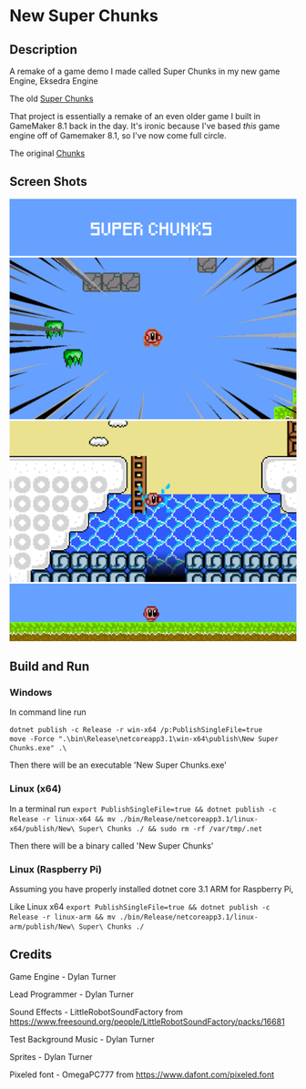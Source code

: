 # New Super Chunks

## Description

A remake of a game demo I made called Super Chunks in my new game Engine, Eksedra Engine

The old [Super Chunks](https://github.com/blueOkiris/Super-Chunks)

That project is essentially a remake of an even older game I built in GameMaker 8.1 back in the day. It's ironic because I've based *this* game engine off of Gamemaker 8.1, so I've now come full circle.

The original [Chunks](https://chunksgame.webs.com/)


## Screen Shots

<!-- <img src="https://github.com/blueOkiris/New-Super-Chunks/blob/master/images/title-image.png" width="640" /> -->
<img src="https://github.com/blueOkiris/New-Super-Chunks/blob/master/images/title-image-top.png" />

<div>
    <img src="https://github.com/blueOkiris/New-Super-Chunks/blob/master/images/example-image.png" />
    <img src="https://github.com/blueOkiris/New-Super-Chunks/blob/master/images/water-image.png" />
</div>

<img src="https://github.com/blueOkiris/New-Super-Chunks/blob/master/images/title-image-bottom.png" />

## Build and Run

### Windows

In command line run

```
dotnet publish -c Release -r win-x64 /p:PublishSingleFile=true
move -Force ".\bin\Release\netcoreapp3.1\win-x64\publish\New Super Chunks.exe" .\
```

Then there will be an executable 'New Super Chunks.exe'

### Linux (x64)

In a terminal run `export PublishSingleFile=true && dotnet publish -c Release -r linux-x64 && mv ./bin/Release/netcoreapp3.1/linux-x64/publish/New\ Super\ Chunks ./ && sudo rm -rf /var/tmp/.net`

Then there will be a binary called 'New Super Chunks'

### Linux (Raspberry Pi)

Assuming you have properly installed dotnet core 3.1 ARM for Raspberry Pi,

Like Linux x64 `export PublishSingleFile=true && dotnet publish -c Release -r linux-arm && mv ./bin/Release/netcoreapp3.1/linux-arm/publish/New\ Super\ Chunks ./`

## Credits

Game Engine - Dylan Turner

Lead Programmer - Dylan Turner

Sound Effects - LittleRobotSoundFactory from https://www.freesound.org/people/LittleRobotSoundFactory/packs/16681

Test Background Music - Dylan Turner

Sprites - Dylan Turner

Pixeled font - OmegaPC777 from https://www.dafont.com/pixeled.font
